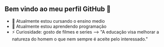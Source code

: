 ## Bem vindo ao meu perfil GitHub 👋


- 🔭 Atualmente estou cursando o ensino medio
- 🌱 Atualmente estou aprendendo programação
- ⚡ Curiosidade: gosto de filmes e series
-->
     "A educação visa melhorar a natureza do homem o que nem sempre é aceite pelo interessado."

